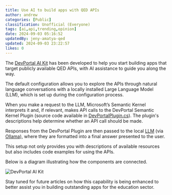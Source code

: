 ```yaml
---
title: Use AI to build apps with QED APIs
author: andrew
categories: [Public]
classification: Unofficial (Everyone)
tags: [ai,api,trending,opinion]
date: 2024-09-03 05:16:52 
updatedBy: jeny-amatya-qed
updated: 2024-09-03 23:22:57 
likes: 0
---
```


The [DevPortal AI Kit](https://github.com/qed-developerportal/devportal-ai-kit) has been developed to help you start building apps that target publicly available QED APIs, with AI assistance to guide you along the way.

The default configuration allows you to explore the APIs through natural language conversations with a locally installed Large Language Model (LLM), which is set up during the configuration process.

When you make a request to the LLM, Microsoft’s Semantic Kernel interprets it and, if relevant, makes API calls to the DevPortal Semantic Kernel Plugin (source code available in [DevPortalPlugin.cs](https://github.com/QED-DeveloperPortal/DevPortal-AI-Kit/blob/main/Plugins/DevPortalPlugin.cs)). The plugin's descriptions help determine whether an API call should be made.

Responses from the DevPortal Plugin are then passed to the local [LLM](https://llama.meta.com/) (via [Ollama](https://ollama.com)), where they are formatted into a final answer presented to the user.

This setup not only provides you with descriptions of available resources but also includes code examples for using the APIs.

Below is a diagram illustrating how the components are connected.

![DevPortal AI Kit](https://sadevportal3.blob.core.windows.net/root/post/devportal_ai_kit.png)

Stay tuned for future articles on how this capability is being enhanced to better assist you in building outstanding apps for the education sector.